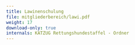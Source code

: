 ```yaml
---
title: Lawinenschulung
file: mitgliederbereich/lawi.pdf
weight: 17
download-only: true
internals: KATZUG Rettungshundestaffel - Ordner
---
```

